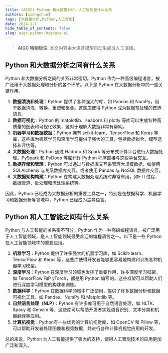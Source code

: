 ```yaml
---
title: (AIGC) Python 和大数据分析、人工智能是什么关系
authors: [xiongchun]
tags: [大数据分析,Python,人工智能]
date: 2024-1-1
hide_table_of_contents: false
slug: aigc-python-bigdata-ai
---
```

> **AIGC 特别标注**: 本文内容由大语言模型自动生成或人工演绎。

<!--truncate-->

## Python 和大数据分析之间有什么关系

Python 和大数据分析之间的关系非常密切。Python 作为一种高级编程语言，被广泛用于大数据处理和分析的各个环节。以下是 Python 在大数据分析中的一些关键作用。

1. **数据清洗和处理**：Python 提供了各种强大的库，如 Pandas 和 NumPy，用于数据清洗、转换、重塑和聚合。这些库使得 Python 成为数据预处理的首选语言。
2. **数据可视化**：Python 的 matplotlib、seaborn 和 plotly 等库可以生成各种高质量的图表和可视化效果，这对于理解大数据非常有帮助。
3. **机器学习和数据挖掘**：Python 拥有 scikit-learn、TensorFlow 和 Keras 等库，这些库为机器学习和深度学习提供了强大的工具，包括数据拟合、模型选择和评估等。
4. **大数据处理**：Python 通过 Hadoop 和 Spark 等分布式计算平台进行大数据处理。PySpark 和 PyDoop 等库允许 Python 程序直接与这些平台交互。
5. **数据存储和管理**：Python 可以通过与数据库交互来管理大规模数据，如使用 SQLAlchemy 与关系数据库交互，或者使用 Pandas 与 NoSQL 数据库交互。
6. **大数据架构构建**：Python 在构建大数据处理系统时非常有用，如ETL过程、数据管道、批处理和流处理系统等。

因此，Python 已经成为大数据分析的重要工具之一，特别是在数据科学、机器学习和数据分析等领域中，Python 已经成为主导语言。

## Python 和人工智能之间有什么关系

Python 与人工智能的关系密不可分。Python 作为一种高级编程语言，被广泛用于人工智能领域，是人工智能领域最受欢迎的编程语言之一。以下是一些 Python 在人工智能领域中的重要应用。

1. **机器学习**：Python 提供了许多强大的机器学习库，如 Scikit-learn、TensorFlow 和 Keras 等，这些库使得开发者能够更容易地构建和训练各种机器学习模型。
2. **深度学习**：Python 在深度学习领域也发挥了重要作用，许多深度学习框架，如 TensorFlow 和P yTorch，都是用 Python 编写的。这些框架可以帮助人们进行深度学习模型的构建和训练。
3. **数据科学**：Python 在数据科学领域中广泛使用，提供了许多数据分析和数据可视化工具，如 Pandas、NumPy 和 Matplotlib 等。
4. **自然语言处理（NLP）**：Python 有许多库可用于自然语言处理，如 NLTK、Spacy 和 Gensim 等，这些库可以帮助开发者实现语音识别、文本分类和机器翻译等应用。
5. **计算机视觉**：Python有一些优秀的计算机视觉库，如 OpenCV 和 Pillow 等，可以帮助开发者处理图像和视频数据，并进行各种计算机视觉应用的开发。

总的来说，Python 为人工智能提供了强大的支持，使得人工智能技术的应用更加广泛和深入。